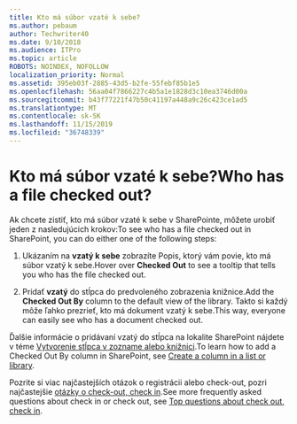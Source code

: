 ```yaml
---
title: Kto má súbor vzaté k sebe?
ms.author: pebaum
author: Techwriter40
ms.date: 9/10/2018
ms.audience: ITPro
ms.topic: article
ROBOTS: NOINDEX, NOFOLLOW
localization_priority: Normal
ms.assetid: 395eb03f-2885-43d5-b2fe-55febf85b1e5
ms.openlocfilehash: 56aa04f7866227c4b5a1e1828d3c10ea3746d00a
ms.sourcegitcommit: b43f77221f47b50c41197a448a9c26c423ce1ad5
ms.translationtype: MT
ms.contentlocale: sk-SK
ms.lasthandoff: 11/15/2019
ms.locfileid: "36748339"
---
```

# <a name="who-has-a-file-checked-out"></a><span data-ttu-id="6022d-102">Kto má súbor vzaté k sebe?</span><span class="sxs-lookup"><span data-stu-id="6022d-102">Who has a file checked out?</span></span>

<span data-ttu-id="6022d-103">Ak chcete zistiť, kto má súbor vzaté k sebe v SharePointe, môžete urobiť jeden z nasledujúcich krokov:</span><span class="sxs-lookup"><span data-stu-id="6022d-103">To see who has a file checked out in SharePoint, you can do either one of the following steps:</span></span>
  
1. <span data-ttu-id="6022d-104">Ukázaním na **vzatý k sebe** zobrazíte Popis, ktorý vám povie, kto má súbor vzatý k sebe.</span><span class="sxs-lookup"><span data-stu-id="6022d-104">Hover over **Checked Out** to see a tooltip that tells you who has the file checked out.</span></span> 
    
2. <span data-ttu-id="6022d-105">Pridať **vzatý** do stĺpca do predvoleného zobrazenia knižnice.</span><span class="sxs-lookup"><span data-stu-id="6022d-105">Add the **Checked Out By** column to the default view of the library.</span></span> <span data-ttu-id="6022d-106">Takto si každý môže ľahko prezrieť, kto má dokument vzatý k sebe.</span><span class="sxs-lookup"><span data-stu-id="6022d-106">This way, everyone can easily see who has a document checked out.</span></span> 
    
<span data-ttu-id="6022d-107">Ďalšie informácie o pridávaní vzatý do stĺpca na lokalite SharePoint nájdete v téme [Vytvorenie stĺpca v zozname alebo knižnici](https://go.microsoft.com/fwlink/?linkid=2019591).</span><span class="sxs-lookup"><span data-stu-id="6022d-107">To learn how to add a Checked Out By column in SharePoint, see [Create a column in a list or library](https://go.microsoft.com/fwlink/?linkid=2019591).</span></span> 
  
<span data-ttu-id="6022d-108">Pozrite si viac najčastejších otázok o registrácii alebo check-out, pozri najčastejšie [otázky o check-out, check in](https://go.microsoft.com/fwlink/?linkid=2018786).</span><span class="sxs-lookup"><span data-stu-id="6022d-108">See more frequently asked questions about check in or check out, see [Top questions about check out, check in](https://go.microsoft.com/fwlink/?linkid=2018786).</span></span>
  

